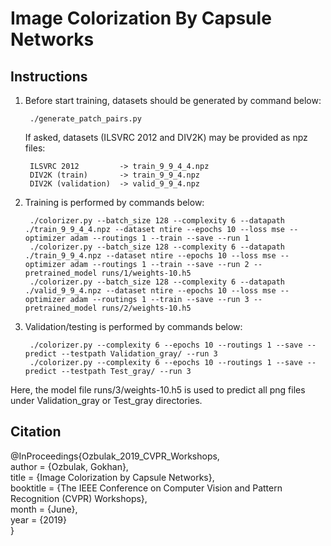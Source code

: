 # Image Colorization By Capsule Networks


Instructions
-------------
1) Before start training, datasets should be generated by command below:

		./generate_patch_pairs.py

   If asked, datasets (ILSVRC 2012 and DIV2K) may be provided as npz files:
   
		ILSVRC 2012 		-> train_9_9_4_4.npz					
		DIV2K (train)		-> train_9_9_4.npz
		DIV2K (validation)	-> valid_9_9_4.npz

2) Training is performed by commands below:

		./colorizer.py --batch_size 128 --complexity 6 --datapath ./train_9_9_4_4.npz --dataset ntire --epochs 10 --loss mse --optimizer adam --routings 1 --train --save --run 1
		./colorizer.py --batch_size 128 --complexity 6 --datapath ./train_9_9_4.npz --dataset ntire --epochs 10 --loss mse --optimizer adam --routings 1 --train --save --run 2 --pretrained_model runs/1/weights-10.h5
		./colorizer.py --batch_size 128 --complexity 6 --datapath ./valid_9_9_4.npz --dataset ntire --epochs 10 --loss mse --optimizer adam --routings 1 --train --save --run 3 --pretrained_model runs/2/weights-10.h5

3) Validation/testing is performed by commands below:

		./colorizer.py --complexity 6 --epochs 10 --routings 1 --save --predict --testpath Validation_gray/ --run 3
		./colorizer.py --complexity 6 --epochs 10 --routings 1 --save --predict --testpath Test_gray/ --run 3

Here, the model file runs/3/weights-10.h5 is used to predict all png files under Validation_gray or Test_gray directories.
   

Citation
--------
@InProceedings{Ozbulak_2019_CVPR_Workshops,<br/>
author = {Ozbulak, Gokhan},<br/>
title = {Image Colorization by Capsule Networks},<br/>
booktitle = {The IEEE Conference on Computer Vision and Pattern Recognition (CVPR) Workshops},<br/>
month = {June},<br/>
year = {2019}<br/>
} 
